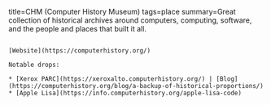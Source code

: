title=CHM (Computer History Museum)
tags=place
summary=Great collection of historical archives around computers, computing, software, and the people and places that built it all.
~~~~~~

[Website](https://computerhistory.org/)

Notable drops:

* [Xerox PARC](https://xeroxalto.computerhistory.org/) | [Blog](https://computerhistory.org/blog/a-backup-of-historical-proportions/)
* [Apple Lisa](https://info.computerhistory.org/apple-lisa-code)

